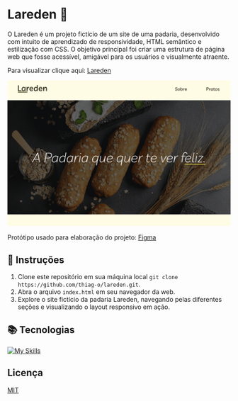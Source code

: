 # Lareden :bread:

O Lareden é um projeto fictício de um site de uma padaria, desenvolvido com intuito de aprendizado de responsividade, HTML semântico e estilização com CSS. O objetivo principal foi criar uma estrutura de página web que fosse acessível, amigável para os usuários e visualmente atraente.

Para visualizar clique aqui: [Lareden](https://thiag-o.github.io/lareden/)

<img src=".github/lareden.png" alt="Lareden"/>

Protótipo usado para elaboração do projeto: [Figma](https://www.figma.com/file/cK0QpwoErQ4GTOPEGpBEw2/Lareden?type=design&node-id=0%3A1&mode=design&t=cQAbVNf4wGsFwEzx-1)

## :bookmark_tabs: Instruções

1. Clone este repositório em sua máquina local `git clone https://github.com/thiag-o/lareden.git`.
2. Abra o arquivo `index.html` em seu navegador da web.
3. Explore o site fictício da padaria Lareden, navegando pelas diferentes seções e visualizando o layout responsivo em ação.

## :books: Tecnologias

[![My Skills](https://skillicons.dev/icons?i=html,css)](https://skillicons.dev)

## Licença

[MIT](https://choosealicense.com/licenses/mit/)

